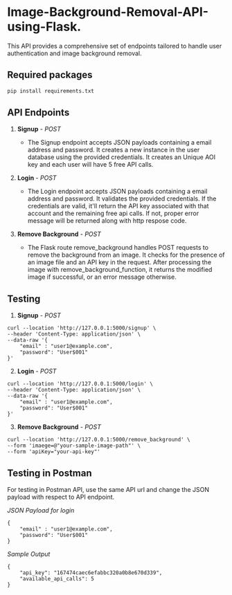 # Image-Background-Removal-API-using-Flask.
This API provides a comprehensive set of endpoints tailored to handle user authentication and image background removal.

## Required packages
```python
pip install requirements.txt
```

## API Endpoints

1. **Signup** - *POST*
   - The Signup endpoint accepts JSON payloads containing a email address and password. It creates a new instance in the user database using the provided credentials. It creates an Unique AOI key and each user will have 5 free API calls.

2. **Login** - *POST*
   - The Login endpoint accepts JSON payloads containing a email address and password. It validates the provided credentials. If the credentials are valid, it'll return the API key associated with that account and the remaining free api calls. If not, proper error message will be returned along with http respose code.

3. **Remove Background** - *POST*
   - The Flask route remove_background handles POST requests to remove the background from an image. It checks for the presence of an image file and an API key in the request. After processing the image with remove_background_function, it returns the modified image if successful, or an error message otherwise.

## Testing
1. **Signup** - *POST*
``` cUrl
curl --location 'http://127.0.0.1:5000/signup' \
--header 'Content-Type: application/json' \
--data-raw '{
    "email" : "user1@example.com",
    "password": "User$001"
}'
```
2. **Login** - *POST*
``` cUrl
curl --location 'http://127.0.0.1:5000/login' \
--header 'Content-Type: application/json' \
--data-raw '{
    "email" : "user1@example.com",
    "password": "User$001"
}'
```
3. **Remove Background** - *POST*
``` cUrl
curl --location 'http://127.0.0.1:5000/remove_background' \
--form 'imaege=@"your-sample-image-path"' \
--form 'apiKey="your-api-key"'
```

## Testing in Postman
For testing in Postman API, use the same API url and change the JSON payload with respect to API endpoint.


*JSON Payload for login*
```
{
    "email" : "user1@example.com",
    "password": "User$001"
}
```
*Sample Output*
```
{
    "api_key": "167474caec6efabbc320a0b8e670d339",
    "available_api_calls": 5
}
```
